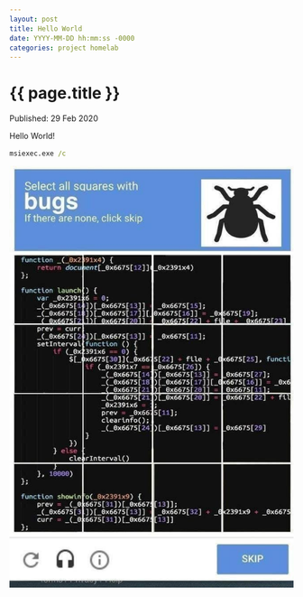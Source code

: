 ```yaml
---
layout: post
title: Hello World
date: YYYY-MM-DD hh:mm:ss -0000
categories: project homelab
---
```


{{ page.title }}
================

<p class="meta">Published: 29 Feb 2020</p>

Hello World!

```cmd
msiexec.exe /c
```

<img src="/assets/img/posts/2020-02-29/captcha-bugs.jpg">


